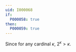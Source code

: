 ```yaml
---
uid: I000068
if:
  P000058: true
then:
  P000059: true
---
```


Since for any cardinal $\kappa$, $2^{\kappa} > \kappa$.

